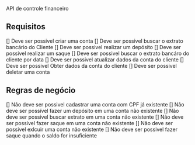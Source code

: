 API de controle financeiro

## Requisitos
[] Deve ser possivel criar uma conta
[] Deve ser possivel buscar o extrato bancário do Cliente
[] Deve ser possivel realizar um depósito
[] Deve ser possivel realizar um saque
[] Deve ser possivel buscar o extrato bancáro do cliente por data
[] Deve ser possivel atualizar dados da conta do cliente
[] Deve ser possivel Obter dados da conta do cliente
[] Deve ser possivel deletar uma conta

## Regras de negócio
[] Não deve ser possivel cadastrar uma conta com CPF já existente
[] Não deve ser possível fazer um depósito em uma conta não existente
[] Não deve ser possivel buscar extrato em uma conta não existente
[] Não deve ser possivel fazer saque em uma conta não existente
[] Não deve ser possivel exlcuir uma conta não existente
[] Não deve ser possivel fazer saque quando o saldo for insuficiente

